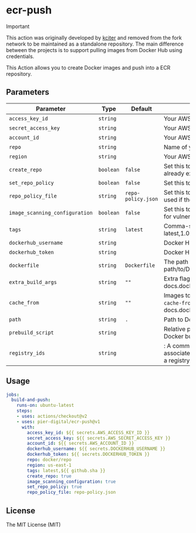 # ecr-push

> [!IMPORTANT]  
> This action was originally developed by [kciter](https://github.com/kciter) and removed from the fork network to be maintained as a standalone repository.
> The main difference between the projects is to support pulling images from Docker Hub using credentials.

This Action allows you to create Docker images and push into a ECR repository.

## Parameters
| Parameter                      | Type      | Default            | Description                                                                                                                                                    |
|--------------------------------|-----------|--------------------|----------------------------------------------------------------------------------------------------------------------------------------------------------------|
| `access_key_id`                | `string`  |                    | Your AWS access key id                                                                                                                                         |
| `secret_access_key`            | `string`  |                    | Your AWS secret access key                                                                                                                                     |
| `account_id`                   | `string`  |                    | Your AWS Account ID                                                                                                                                            |
| `repo`                         | `string`  |                    | Name of your ECR repository                                                                                                                                    |
| `region`                       | `string`  |                    | Your AWS region                                                                                                                                                |
| `create_repo`                  | `boolean` | `false`            | Set this to true to create the repository if it does not already exist                                                                                         |
| `set_repo_policy`              | `boolean` | `false`            | Set this to true to set a IAM policy on the repository                                                                                                         |
| `repo_policy_file`             | `string`  | `repo-policy.json` | Set this to repository policy statement json file. only used if the set_repo_policy is set to true                                                             |
| `image_scanning_configuration` | `boolean` | `false`            | Set this to True if you want AWS to scan your images for vulnerabilities                                                                                       |
| `tags`                         | `string`  | `latest`           | Comma-separated string of ECR image tags (ex latest,1.0.0,)                                                                                                    |
| `dockerhub_username`           | `string`  |                    | Docker Hub username                                                                                                                                            |
| `dockerhub_token`              | `string`  |                    | Docker Hub Personal Access Token                                                                                                                               |
| `dockerfile`                   | `string`  | `Dockerfile`       | The path to the Dockerfile to be used (e.g., path/to/Dockerfile)                                                                                               |
| `extra_build_args`             | `string`  | `""`               | Extra flags to pass to docker build (see docs.docker.com/engine/reference/commandline/build)                                                                   |
| `cache_from`                   | `string`  | `""`               | Images to use as cache for the docker build (see `--cache-from` argument docs.docker.com/engine/reference/commandline/build)                                   |
| `path`                         | `string`  | `.`                | Path to Dockerfile, defaults to the working directory                                                                                                          |
| `prebuild_script`              | `string`  |                    | Relative path from top-level to script to run before Docker build                                                                                              |
| `registry_ids`                 | `string`  |                    | : A comma-delimited list of AWS account IDs that are associated with the ECR registries. If you do not specify a registry, the default ECR registry is assumed |

## Usage

```yaml
jobs:
  build-and-push:
    runs-on: ubuntu-latest
    steps:
    - uses: actions/checkout@v2
    - uses: pier-digital/ecr-push@v1
      with:
        access_key_id: ${{ secrets.AWS_ACCESS_KEY_ID }}
        secret_access_key: ${{ secrets.AWS_SECRET_ACCESS_KEY }}
        account_id: ${{ secrets.AWS_ACCOUNT_ID }}
        dockerhub_username: ${{ secrets.DOCKERHUB_USERNAME }}
        dockerhub_token: ${{ secrets.DOCKERHUB_TOKEN }}
        repo: docker/repo
        region: us-east-1
        tags: latest,${{ github.sha }}
        create_repo: true
        image_scanning_configuration: true
        set_repo_policy: true
        repo_policy_file: repo-policy.json
```

## License
The MIT License (MIT)
